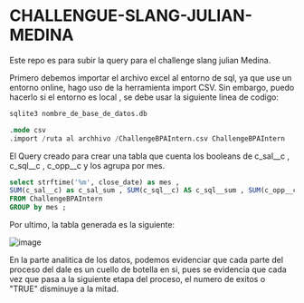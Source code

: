 # CHALLENGUE-SLANG-JULIAN-MEDINA
Este repo es para subir la query para el challenge slang julian Medina. 


Primero debemos importar el archivo excel al entorno de sql, ya que use un entorno online, hago uso de la herramienta import CSV. 
Sin embargo, puedo hacerlo si el entorno es local , se debe usar la siguiente linea de codigo:

```sql 
sqlite3 nombre_de_base_de_datos.db

.mode csv
.import /ruta al archhivo /ChallengeBPAIntern.csv ChallengeBPAIntern

```
El Query creado para crear una tabla que cuenta los booleans de c_sal__c ,  c_sql__c , c_opp__c  y los agrupa por mes.

```sql 
select strftime('%m', close_date) as mes ,  
SUM(c_sal__c) as c_sal_sum , SUM(c_sql__c) AS c_sql__sum , SUM(c_opp__c) AS c_OPP__sum 
FROM ChallengeBPAIntern
GROUP by mes ;
```

Por ultimo, la tabla generada es la siguiente:

![image](https://github.com/jmedinave/CHALLENGUE-SLANG-JULIAN-MEDINA/assets/49196705/1397123f-43aa-4474-b973-dfcd28545097)


En la parte analitica de los datos, podemos evidenciar que cada parte del proceso del dale es un cuello de botella en si, pues se evidencia que cada vez que pasa a la siguiente etapa del proceso, el numero de exitos o "TRUE" disminuye a la mitad. 
